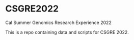 # CSGRE2022
Cal Summer Genomics Research Experience 2022

This is a repo containing data and scripts for CSGRE 2022.
